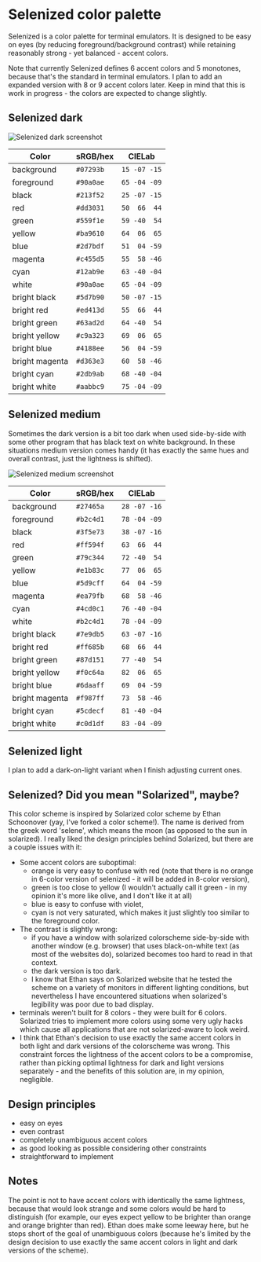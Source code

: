 Selenized color palette
=======================

Selenized is a color palette for terminal emulators.  It is designed to be easy
on eyes (by reducing foreground/background contrast) while retaining reasonably
strong - yet balanced - accent colors.

Note that currently Selenized defines 6 accent colors and 5 monotones, because
that's the standard in terminal emulators.  I plan to add an expanded version
with 8 or 9 accent colors later.  Keep in mind that this is work in progress -
the colors are expected to change slightly.



Selenized dark
--------------

![Selenized dark screenshot](http://i.imgur.com/dlKkhXM.png)

| Color          | sRGB/hex  | CIELab       |
| -------------- | --------- | ------------ |
| background     | `#07293b` | `15 -07 -15` |
| foreground     | `#90a0ae` | `65 -04 -09` |
| black          | `#213f52` | `25 -07 -15` |
| red            | `#dd3031` | `50  66  44` |
| green          | `#559f1e` | `59 -40  54` |
| yellow         | `#ba9610` | `64  06  65` |
| blue           | `#2d7bdf` | `51  04 -59` |
| magenta        | `#c455d5` | `55  58 -46` |
| cyan           | `#12ab9e` | `63 -40 -04` |
| white          | `#90a0ae` | `65 -04 -09` |
| bright black   | `#5d7b90` | `50 -07 -15` |
| bright red     | `#ed413d` | `55  66  44` |
| bright green   | `#63ad2d` | `64 -40  54` |
| bright yellow  | `#c9a323` | `69  06  65` |
| bright blue    | `#4188ee` | `56  04 -59` |
| bright magenta | `#d363e3` | `60  58 -46` |
| bright cyan    | `#2db9ab` | `68 -40 -04` |
| bright white   | `#aabbc9` | `75 -04 -09` |



Selenized medium
----------------

Sometimes the dark version is a bit too dark when used side-by-side with some
other program that has black text on white background.  In these situations
medium version comes handy (it has exactly the same hues and overall contrast,
just the lightness is shifted).

![Selenized medium screenshot](http://i.imgur.com/vjKW18k.png)

| Color          | sRGB/hex  | CIELab       |
| -------------- | --------- | ------------ |
| background     | `#27465a` | `28 -07 -16` |
| foreground     | `#b2c4d1` | `78 -04 -09` |
| black          | `#3f5e73` | `38 -07 -16` |
| red            | `#ff594f` | `63  66  44` |
| green          | `#79c344` | `72 -40  54` |
| yellow         | `#e1b83c` | `77  06  65` |
| blue           | `#5d9cff` | `64  04 -59` |
| magenta        | `#ea79fb` | `68  58 -46` |
| cyan           | `#4cd0c1` | `76 -40 -04` |
| white          | `#b2c4d1` | `78 -04 -09` |
| bright black   | `#7e9db5` | `63 -07 -16` |
| bright red     | `#ff685b` | `68  66  44` |
| bright green   | `#87d151` | `77 -40  54` |
| bright yellow  | `#f0c64a` | `82  06  65` |
| bright blue    | `#6daaff` | `69  04 -59` |
| bright magenta | `#f987ff` | `73  58 -46` |
| bright cyan    | `#5cdecf` | `81 -40 -04` |
| bright white   | `#c0d1df` | `83 -04 -09` |



Selenized light
---------------

I plan to add a dark-on-light variant when I finish adjusting current ones.



Selenized? Did you mean "Solarized", maybe?
-------------------------------------------

This color scheme is inspired by Solarized color scheme by Ethan Schoonover (yay,
I've forked a color scheme!).  The name is derived from the greek word 'selene',
which means the moon (as opposed to the sun in solarized).  I really liked the
design principles behind Solarized, but there are a couple issues with it:

- Some accent colors are suboptimal:
  - orange is very easy to confuse with red (note that there is no orange in
    6-color version of selenized - it will be added in 8-color version),
  - green is too close to yellow (I wouldn't actually call it green - in my
    opinion it's more like olive, and I don't like it at all)
  - blue is easy to confuse with violet,
  - cyan is not very saturated, which makes it just slightly too similar to the
    foreground color.
- The contrast is slightly wrong:
  - if you have a window with solarized colorscheme side-by-side with another
    window (e.g. browser) that uses black-on-white text (as most of the
    websites do), solarized becomes too hard to read in that context.
  - the dark version is too dark.
  - I know that Ethan says on Solarized website that he tested the scheme on a
    variety of monitors in different lighting conditions, but nevertheless I
    have encountered situations when solarized's legibility was poor due to bad
    display.
- terminals weren't built for 8 colors - they were built for 6 colors.
  Solarized tries to implement more colors using some very ugly hacks which
  cause all applications that are not solarized-aware to look weird.
- I think that Ethan's decision to use exactly the same accent colors in both
  light and dark versions of the colorscheme was wrong.  This constraint forces
  the lightness of the accent colors to be a compromise, rather than picking
  optimal lightness for dark and light versions separately - and the benefits
  of this solution are, in my opinion, negligible.



Design principles
-----------------

- easy on eyes
- even contrast
- completely unambiguous accent colors 
- as good looking as possible considering other constraints
- straightforward to implement



Notes
-----

The point is not to have accent colors with identically the same lightness,
because that would look strange and some colors would be hard to distinguish
(for example, our eyes expect yellow to be brighter than orange and orange
brighter than red).  Ethan does make some leeway here, but he stops short of
the goal of unambiguous colors (because he's limited by the design decision
to use exactly the same accent colors in light and dark versions of the scheme).


